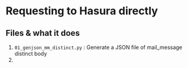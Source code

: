# Requesting to Hasura directly

## Files & what it does 
1. `01_genjson_mm_distinct.py` : Generate a JSON file of mail_message distinct body
2. 
